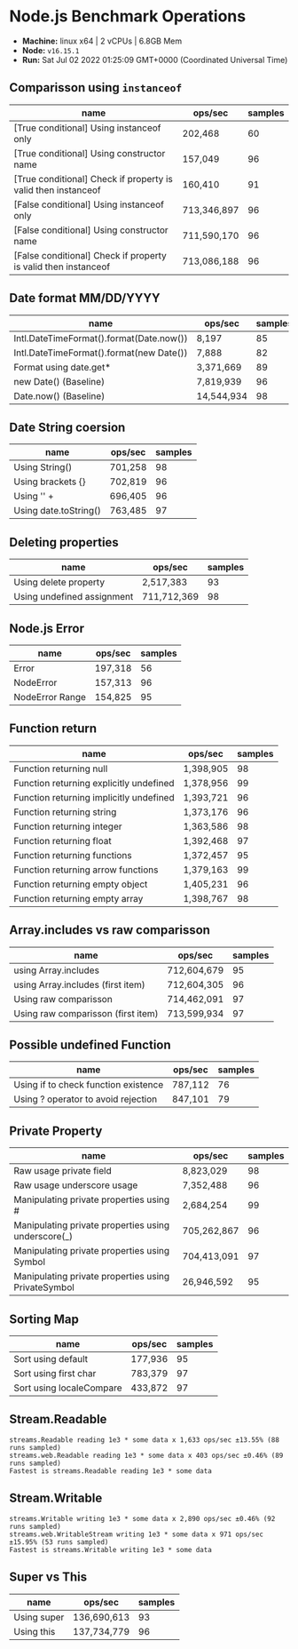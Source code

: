 # Node.js Benchmark Operations

* __Machine:__ linux x64 | 2 vCPUs | 6.8GB Mem
* __Node:__ `v16.15.1`
* __Run:__ Sat Jul 02 2022 01:25:09 GMT+0000 (Coordinated Universal Time)

## Comparisson using `instanceof`

|name|ops/sec|samples|
|-|-|-|
|[True conditional] Using instanceof only|202,468|60|
|[True conditional] Using constructor name|157,049|96|
|[True conditional] Check if property is valid then instanceof |160,410|91|
|[False conditional] Using instanceof only|713,346,897|96|
|[False conditional] Using constructor name|711,590,170|96|
|[False conditional] Check if property is valid then instanceof |713,086,188|96|

## Date format MM/DD/YYYY

|name|ops/sec|samples|
|-|-|-|
|Intl.DateTimeFormat().format(Date.now())|8,197|85|
|Intl.DateTimeFormat().format(new Date())|7,888|82|
|Format using date.get*|3,371,669|89|
|new Date() (Baseline)|7,819,939|96|
|Date.now() (Baseline)|14,544,934|98|

## Date String coersion

|name|ops/sec|samples|
|-|-|-|
|Using String()|701,258|98|
|Using brackets {}|702,819|96|
|Using '' + |696,405|96|
|Using date.toString()|763,485|97|

## Deleting properties

|name|ops/sec|samples|
|-|-|-|
|Using delete property|2,517,383|93|
|Using undefined assignment|711,712,369|98|

## Node.js Error

|name|ops/sec|samples|
|-|-|-|
|Error|197,318|56|
|NodeError|157,313|96|
|NodeError Range|154,825|95|

## Function return

|name|ops/sec|samples|
|-|-|-|
|Function returning null|1,398,905|98|
|Function returning explicitly undefined|1,378,956|99|
|Function returning implicitly undefined|1,393,721|96|
|Function returning string|1,373,176|96|
|Function returning integer|1,363,586|98|
|Function returning float|1,392,468|97|
|Function returning functions|1,372,457|95|
|Function returning arrow functions|1,379,163|99|
|Function returning empty object|1,405,231|96|
|Function returning empty array|1,398,767|98|

## Array.includes vs raw comparisson

|name|ops/sec|samples|
|-|-|-|
|using Array.includes|712,604,679|95|
|using Array.includes (first item)|712,604,305|96|
|Using raw comparisson|714,462,091|97|
|Using raw comparisson (first item)|713,599,934|97|

## Possible undefined Function

|name|ops/sec|samples|
|-|-|-|
|Using if to check function existence|787,112|76|
|Using ? operator to avoid rejection|847,101|79|

## Private Property

|name|ops/sec|samples|
|-|-|-|
|Raw usage private field|8,823,029|98|
|Raw usage underscore usage|7,352,488|96|
|Manipulating private properties using #|2,684,254|99|
|Manipulating private properties using underscore(_)|705,262,867|96|
|Manipulating private properties using Symbol|704,413,091|97|
|Manipulating private properties using PrivateSymbol|26,946,592|95|

## Sorting Map

|name|ops/sec|samples|
|-|-|-|
|Sort using default|177,936|95|
|Sort using first char|783,379|97|
|Sort using localeCompare|433,872|97|

## Stream.Readable

```
streams.Readable reading 1e3 * some data x 1,633 ops/sec ±13.55% (88 runs sampled)
streams.web.Readable reading 1e3 * some data x 403 ops/sec ±0.46% (89 runs sampled)
Fastest is streams.Readable reading 1e3 * some data
```

## Stream.Writable

```
streams.Writable writing 1e3 * some data x 2,890 ops/sec ±0.46% (92 runs sampled)
streams.web.WritableStream writing 1e3 * some data x 971 ops/sec ±15.95% (53 runs sampled)
Fastest is streams.Writable writing 1e3 * some data
```

## Super vs This

|name|ops/sec|samples|
|-|-|-|
|Using super|136,690,613|93|
|Using this|137,734,779|96|
